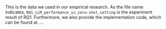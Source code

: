 This is the data we used in our empirical research. As the file name indicates, ``RQ1_LLM_performance_in_zero-shot_setting`` is the experiment result of RQ1.
Furthermore, we also provide the implementation code, which can be found at ....

